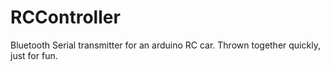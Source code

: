 # RCController
Bluetooth Serial transmitter for an arduino RC car. Thrown together quickly, just for fun.
